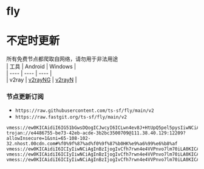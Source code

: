 # fly
# 不定时更新
所有免费节点都爬取自网络，请勿用于非法用途  
|  工具  | Android  | Windows  |  
|  ----  | ----   | ----  |  
| v2ray  | [v2rayNG](https://github.com/2dust/v2rayNG/releases) | [v2rayN](https://github.com/2dust/v2rayN/releases) |  
  
### 节点更新订阅  
- `https://raw.githubusercontent.com/ts-sf/fly/main/v2`  
- `https://raw.fastgit.org/ts-sf/fly/main/v2`  
``` 
vmess://ew0KICAidiI6IG51bGwsDQogICJwcyI6ICLwn4ev8J+HtUpQ5pel5pysIiwNCiAgImFkZCI6ICI0My4yMDYuMTU3LjMyIiwNCiAgInBvcnQiOiAiNDQzIiwNCiAgImlkIjogIjE2OGI0MzYzLTkyYjQtNDk5NC1hNGU4LTllNGY1MDE1YjQ4YyIsDQogICJhaWQiOiAiMCIsDQogICJzY3kiOiBudWxsLA0KICAibmV0IjogIndzIiwNCiAgInR5cGUiOiAiYXV0byIsDQogICJob3N0IjogIiIsDQogICJwYXRoIjogIi81MjU2Ni8iLA0KICAidGxzIjogInRscyIsDQogICJzbmkiOiAiIg0KfQ==
trojan://e4486755-be73-42eb-acde-3b2bc3500709@111.38.40.129:12209?allowInsecure=1&sni=65-108-102-32.nhost.00cdn.com#%f0%9f%87%ad%f0%9f%87%b0HK%e9%a6%99%e6%b8%af
vmess://ew0KICAidiI6ICIyIiwNCiAgInBzIjogIvCfh7rwn4e4VVPnvo7lm70iLA0KICAiYWRkIjogInNqMy4xMjEyMTkueHl6IiwNCiAgInBvcnQiOiAiNDQzIiwNCiAgImlkIjogIjY0YjNkODJmLWQ2NzMtM2JiMC1iZjNhLWZkYzMzOGY0YWFkOSIsDQogICJhaWQiOiAiNCIsDQogICJzY3kiOiAiYXV0byIsDQogICJuZXQiOiAid3MiLA0KICAidHlwZSI6ICJub25lIiwNCiAgImhvc3QiOiAic2ozLjEyMTIxOS54eXoiLA0KICAicGF0aCI6ICIvdjJyYXkiLA0KICAidGxzIjogInRscyIsDQogICJzbmkiOiAiIg0KfQ==
vmess://ew0KICAidiI6ICIyIiwNCiAgInBzIjogIvCfh7rwn4e4VVPnvo7lm70iLA0KICAiYWRkIjogImZyZWV1c3Mua21haXJwbGFuLm9uZSIsDQogICJwb3J0IjogIjEwMDMzIiwNCiAgImlkIjogIjQ5YmY0NDFmLTQxODAtNDNhNC05MmRhLWIxZDQ4YWMzYjk1MCIsDQogICJhaWQiOiAiMCIsDQogICJzY3kiOiAiYXV0byIsDQogICJuZXQiOiAid3MiLA0KICAidHlwZSI6ICJub25lIiwNCiAgImhvc3QiOiAiZnJlZXVzcy5rbWFpcnBsYW4ub25lIiwNCiAgInBhdGgiOiAiL2ZyZWV1c3Mua21haXJwbGFuLm9uZSIsDQogICJ0bHMiOiAidGxzIiwNCiAgInNuaSI6ICJmcmVldXNzLmttYWlycGxhbi5vbmUiDQp9
vmess://ew0KICAidiI6ICIyIiwNCiAgInBzIjogIvCfh7rwn4e4VVPnvo7lm70iLA0KICAiYWRkIjogIjIzLjIyNC4xMTAuMjQyIiwNCiAgInBvcnQiOiAiNDQzIiwNCiAgImlkIjogIjQxODA0OGFmLWEyOTMtNGI5OS05YjBjLTk4Y2EzNTgwZGQyNCIsDQogICJhaWQiOiAiNjQiLA0KICAic2N5IjogImF1dG8iLA0KICAibmV0IjogIndzIiwNCiAgInR5cGUiOiAibm9uZSIsDQogICJob3N0IjogInd3dy43NzAzOTcxNy54eXoiLA0KICAicGF0aCI6ICIvcGF0aC8xNjgzNzE1ODI2ODcwIiwNCiAgInRscyI6ICJ0bHMiLA0KICAic25pIjogIiINCn0=
```